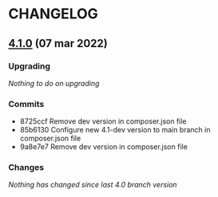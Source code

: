 # CHANGELOG

## [4.1.0](https://github.com/softspring/crudl-bundle/releases/tag/4.1.0) (07 mar 2022)

### Upgrading

*Nothing to do on upgrading*

### Commits

- 8725ccf Remove dev version in composer.json file
- 85b6130 Configure new 4.1-dev version to main branch in composer.json file
- 9a8e7e7 Remove dev version in composer.json file

### Changes

*Nothing has changed since last 4.0 branch version*
